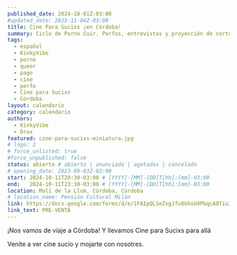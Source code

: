 ```yaml
---
published_date: 2024-10-01Z-03:00
#updated_date: 2023-11-04Z-03:00
title: Cine Para Sucixs ¡en Córdoba!
summary: Ciclo de Porno Cuir. Perfos, entrevistas y proyección de cortos p0rno queer-lgtb. Venite a ver cine sucio y mojarte con nosotres.
tags:
  - español
  - KinkyVibe
  - porno
  - queer
  - pago
  - cine
  - perfo
  - Cine para Sucixs
  - Córdoba
layout: calendario
category: calendario
authors:
  - KinkyVibe
  - Drux
featured: cine-para-sucixs-miniatura.jpg
# logo: 2
# force_unlisted: true
#force_unpublished: false
status: abierto # abierto | anunciado | agotadas | cancelado
# opening_date: 2023-09-03Z-03:00
start: 2024-10-11T20:30-03:00 # [YYYY]-[MM]-[DD]T[hh]:[mm]-03:00
end:   2024-10-11T23:30-03:00 # [YYYY]-[MM]-[DD]T[hh]:[mm]-03:00
location: Molí de la Llum, Córdoba, Córdoba
# location_name: Pensión Cultural Milán
link: https://docs.google.com/forms/d/e/1FAIpQLSeZvgJfu8khoU4PbqcA0Tiu1S0Egb-0pc7_9olSxtgQNATY4Q/viewform?usp=sf_link
link_text: PRE-VENTA
---
```

¡Nos vamos de viaje a Córdoba! Y llevamos Cine para Sucixs para allá

Venite a ver cine sucio y mojarte con nosotres.